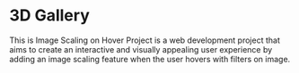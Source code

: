 # 3D Gallery
 This is Image Scaling on Hover Project is a web development project that aims to create an interactive and visually appealing user experience by adding an image scaling feature when the user hovers with filters on image.
